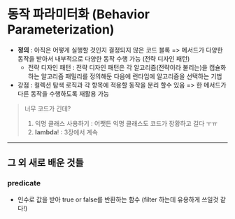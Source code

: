 동작 파라미터화 (Behavior Parameterization)
=============================================
- **정의** : 아직은 어떻게 실행할 것인지 결정되지 않은 코드 블록 => 메서드가 다양한 동작을 받아서 내부적으로 다양한 동작 수행 가능 (전략 디자인 패턴)
  - 전략 디자인 패턴 : 전략 디자인 패턴은 각 알고리즘(전략이라 불리는)을 캡슐화하는 알고리즘 패밀리를 정의해둔 다음에 런타임에 알고리즘을 선택하는 기법
- 강점 : 컬렉션 탐색 로직과 각 항목에 적용할 동작을 분리 할수 있음 => 한 메서드가 다른 동작을 수행하도록 재활용 가능
> 너무 코드가 긴데?
> 1. 익명 클래스 사용하기 : 어쨋든 익명 클래스도 코드가 장황하고 길다 ㅜㅠ
> 2. **lambda**! : 3장에서 계속

------------------
그 외 새로 배운 것들
----------------------
### predicate
- 인수로 값을 받아 true or false를 반환하는 함수 (filter 하는데 유용하게 쓰일것 같다!)
